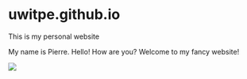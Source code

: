 # uwitpe.github.io
This is my personal website

My name is Pierre. Hello! How are you? Welcome to my fancy website!

![](https://i.gifer.com/embedded/download/4j.gif)